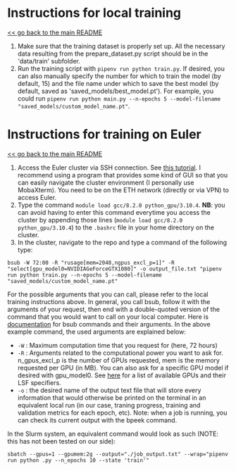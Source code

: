 # Instructions for local training
[<< go back to the main README](../README.md)
1. Make sure that the training dataset is properly set up. All the necessary data resulting from the prepare_dataset.py script should be in the 'data/train' subfolder.
2. Run the training script with `pipenv run python train.py`. If desired, you can also manually specify the number for which to train the model (by default, 15) and the file name under which to save the best model (by default, saved as 'saved_models/best_model.pt'). For example, you could run `pipenv run python main.py --n-epochs 5 --model-filename "saved_models/custom_model_name.pt"`.


# Instructions for training on Euler
[<< go back to the main README](../README.md)
1. Access the Euler cluster via SSH connection. See [this tutorial](https://scicomp.ethz.ch/wiki/Accessing_the_clusters). I recommend using a program that provides some kind of GUI so that you can easily navigate the cluster environment (I personally use MobaXterm). You need to be on the ETH network (directly or via VPN) to access Euler.
2. Type the command `module load gcc/8.2.0 python_gpu/3.10.4`. **NB**: you can avoid having to enter this command everytime you access the cluster by appending those lines (`module load gcc/8.2.0 python_gpu/3.10.4`) to the `.bashrc` file in your home directory on the cluster.
3. In the cluster, navigate to the repo and type a command of the following type:
```
bsub -W 72:00 -R "rusage[mem=2048,ngpus_excl_p=1]" -R "select[gpu_model0=NVIDIAGeForceGTX1080]" -o output_file.txt "pipenv run python train.py --n-epochs 5 --model-filename "saved_models/custom_model_name.pt"
```
For the possible arguments that you can call, please refer to the local training instructions above.
In general, you call bsub, follow it with the arguments of your request, then end with a double-quoted version of the command that you would want to call on your local computer. Here is [documentation](https://scicomp.ethz.ch/wiki/LSF_mini_reference) for bsub commands and their arguments. In the above example command, the used arguments are explained below:
- `-W` : Maximum computation time that you request for (here, 72 hours)
- `-R` : Arguments related to the computational power you want to ask for. n_gpus_excl_p is the number of GPUs requested, mem is the memory requested per GPU (in MB). You can also ask for a specific GPU model if desired with gpu_model0. See [here](https://scicomp.ethz.ch/wiki/Getting_started_with_GPUs) for a list of available GPUs and their LSF specifiers.
- `-o` : the desired name of the output text file that will store every information that would otherwise be printed on the terminal in an equivalent local run (in our case, traning progress, training and validation metrics for each epoch, etc). Note: when a job is running, you can check its current output with the bpeek command.

In the Slurm system, an equivalent command would look as such (NOTE: this has not been tested on our side):
```
sbatch --gpus=1 --gpumem:2g --output="./job_output.txt" --wrap="pipenv run python .py --n_epochs 10 --state 'train'"
```